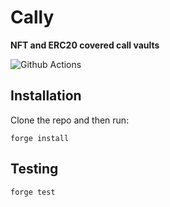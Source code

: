 # Cally

**NFT and ERC20 covered call vaults**

![Github Actions](https://github.com/foundry-rs/forge-template/workflows/Tests/badge.svg)

## Installation

Clone the repo and then run:

```
forge install
```

## Testing

```
forge test
```

